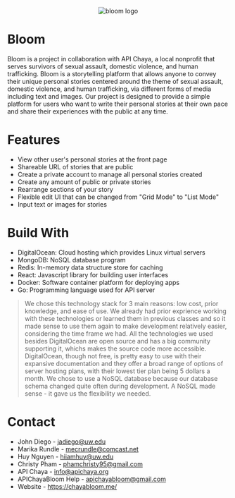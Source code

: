 <p align="center">
  <img src="https://github.com/jadiego/bloom/blob/master/webclient/src/img/lotussmall.png" alt="bloom logo"/>
</p>

# Bloom

Bloom is a project in collaboration with API Chaya, a local nonprofit that serves survivors of sexual assault, domestic violence, and human trafficking. Bloom is a storytelling platform that allows anyone to convey their unique personal stories centered around the theme of sexual assault, domestic violence, and human trafficking, via different forms of media including text and images. Our project is designed to provide a simple platform for users who want to write their personal stories at their own pace and share their experiences with the public at any time.

# Features
- View other user's personal stories at the front page
- Shareable URL of stories that are public
- Create a private account to manage all personal stories created
- Create any amount of public or private stories
- Rearrange sections of your story
- Flexible edit UI that can be changed from "Grid Mode" to "List Mode"
- Input text or images for stories

# Build With
- DigitalOcean: Cloud hosting which provides Linux virtual servers
- MongoDB: NoSQL database program
- Redis: In-memory data structure store for caching
- React: Javascript library for building user interfaces
- Docker: Software container platform for deploying apps
- Go: Programming language used for API server

> We chose this technology stack for 3 main reasons: low cost, prior knowledge, and ease of use. We already had prior 
> exprience working with these technologies or learned them in previous classes and so it made sense to use them again to 
> make development relatively easier, considering the time frame we had. All the technologies we used besides DigitalOcean
> are open source and has a big community supporting it, whichs makes the source code more accessible. DigitalOcean, though 
> not free, is pretty easy to use with their expansive documentation and they offer a broad range of options of server
> hosting plans, with their lowest tier plan being 5 dollars a month. We chose to use a NoSQL database because our database
> schema changed quite often during development. A NoSQL made sense - it gave us the flexibility we needed.


# Contact
- John Diego - jadiego@uw.edu
- Marika Rundle - mecrundle@comcast.net
- Huy Nguyen - hiiamhuy@uw.edu
- Christy Pham - phamchristy95@gmail.com
- API Chaya - info@apichaya.org
- APIChayaBloom Help - apichayabloom@gmail.com
- Website - https://chayabloom.me/
